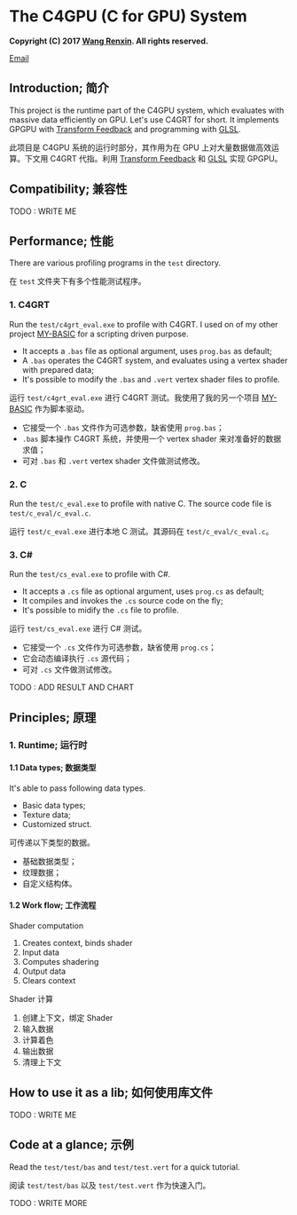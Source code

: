 # The C4GPU (C for GPU) System

**Copyright (C) 2017 [Wang Renxin](https://linkedin.com/in/wangrenxin). All rights reserved.**

[Email](mailto:hellotony521@qq.com)

## Introduction; 简介

This project is the runtime part of the C4GPU system, which evaluates with massive data efficiently on GPU. Let's use C4GRT for short. It implements GPGPU with [Transform Feedback](https://www.khronos.org/opengl/wiki/Transform_Feedback) and programming with [GLSL](https://en.wikipedia.org/wiki/GLSL).

此项目是 C4GPU 系统的运行时部分，其作用为在 GPU 上对大量数据做高效运算。下文用 C4GRT 代指。利用 [Transform Feedback](https://www.khronos.org/opengl/wiki/Transform_Feedback) 和 [GLSL](https://en.wikipedia.org/wiki/GLSL) 实现 GPGPU。

## Compatibility; 兼容性

TODO : WRITE ME

## Performance; 性能

There are various profiling programs in the `test` directory.

在 `test` 文件夹下有多个性能测试程序。

### 1. C4GRT

Run the `test/c4grt_eval.exe` to profile with C4GRT. I used on of my other project [MY-BASIC](https://github.com/paladin-t/my_basic) for a scripting driven purpose.

* It accepts a `.bas` file as optional argument, uses `prog.bas` as default;
* A `.bas` operates the C4GRT system, and evaluates using a vertex shader with prepared data;
* It's possible to modify the `.bas` and `.vert` vertex shader files to profile.

运行 `test/c4grt_eval.exe` 进行 C4GRT 测试。我使用了我的另一个项目 [MY-BASIC](https://github.com/paladin-t/my_basic) 作为脚本驱动。

* 它接受一个 `.bas` 文件作为可选参数，缺省使用 `prog.bas`；
* `.bas` 脚本操作 C4GRT 系统，并使用一个 vertex shader 来对准备好的数据求值；
* 可对 `.bas` 和 `.vert` vertex shader 文件做测试修改。

### 2. C

Run the `test/c_eval.exe` to profile with native C. The source code file is `test/c_eval/c_eval.c`.

运行 `test/c_eval.exe` 进行本地 C 测试。其源码在 `test/c_eval/c_eval.c`。

### 3. C#

Run the `test/cs_eval.exe` to profile with C#.

* It accepts a `.cs` file as optional argument, uses `prog.cs` as default;
* It compiles and invokes the `.cs` source code on the fly;
* It's possible to midify the `.cs` file to profile.

运行 `test/cs_eval.exe` 进行 C# 测试。

* 它接受一个 `.cs` 文件作为可选参数，缺省使用 `prog.cs`；
* 它会动态编译执行 `.cs` 源代码；
* 可对 `.cs` 文件做测试修改。

TODO : ADD RESULT AND CHART

## Principles; 原理

### 1. Runtime; 运行时

#### 1.1 Data types; 数据类型

It's able to pass following data types.

* Basic data types;
* Texture data;
* Customized struct.

可传递以下类型的数据。

* 基础数据类型；
* 纹理数据；
* 自定义结构体。

#### 1.2 Work flow; 工作流程

Shader computation

1. Creates context, binds shader
2. Input data
3. Computes shadering
4. Output data
5. Clears context

Shader 计算

1. 创建上下文，绑定 Shader
2. 输入数据
3. 计算着色
4. 输出数据
5. 清理上下文

## How to use it as a lib; 如何使用库文件

TODO : WRITE ME

## Code at a glance; 示例

Read the `test/test/bas` and `test/test.vert` for a quick tutorial.

阅读 `test/test/bas` 以及 `test/test.vert` 作为快速入门。

TODO : WRITE MORE
